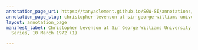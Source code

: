 ```yaml
---
annotation_page_uri: https://tanyaclement.github.io/SGW-SI/annotations/christopher-levenson-at-sir-george-williams-university-the-poetry-series-10-march-1972-1--canvas-1-christopher-levenson.json
annotation_page_slug: christopher-levenson-at-sir-george-williams-university-the-poetry-series-10-march-1972-1--canvas-1-christopher-levenson
layout: annotation_page
manifest_label: Christopher Levenson at Sir George Williams University, The Poetry
  Series, 10 March 1972 (1)

---
```


